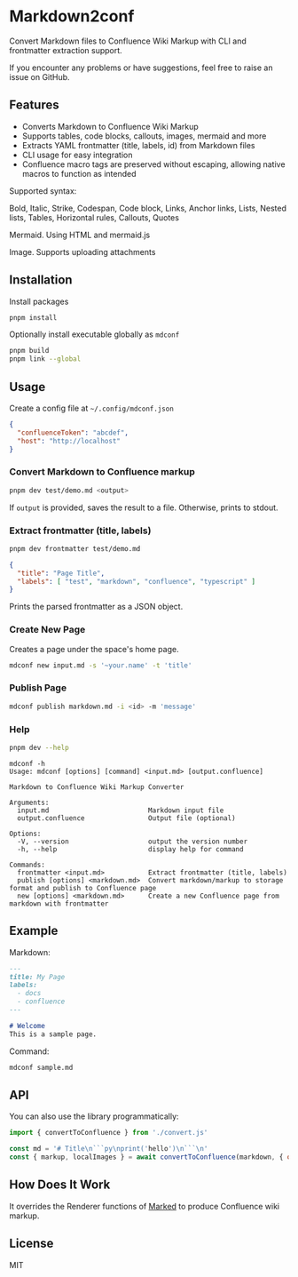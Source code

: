 # Markdown2conf

Convert Markdown files to Confluence Wiki Markup with CLI and frontmatter extraction support.

If you encounter any problems or have suggestions, feel free to raise an issue on GitHub.

## Features

- Converts Markdown to Confluence Wiki Markup
- Supports tables, code blocks, callouts, images, mermaid and more
- Extracts YAML frontmatter (title, labels, id) from Markdown files
- CLI usage for easy integration
- Confluence macro tags are preserved without escaping, allowing native macros to function as intended

Supported syntax:

Bold, Italic, Strike, Codespan, Code block, Links, Anchor links, Lists, Nested lists, Tables, Horizontal rules, Callouts, Quotes

Mermaid. Using HTML and mermaid.js

Image. Supports uploading attachments

## Installation

Install packages

```sh
pnpm install
```

Optionally install executable globally as `mdconf`

```sh
pnpm build
pnpm link --global
```

## Usage

Create a config file at `~/.config/mdconf.json`

```json
{
  "confluenceToken": "abcdef",
  "host": "http://localhost"
}
```

### Convert Markdown to Confluence markup

```sh
pnpm dev test/demo.md <output>
```

If `output` is provided, saves the result to a file. Otherwise, prints to stdout.

### Extract frontmatter (title, labels)

```sh
pnpm dev frontmatter test/demo.md
```

```json
{
  "title": "Page Title",
  "labels": [ "test", "markdown", "confluence", "typescript" ]
}
```

Prints the parsed frontmatter as a JSON object.

### Create New Page

Creates a page under the space's home page.

```sh
mdconf new input.md -s '~your.name' -t 'title'
```

### Publish Page

```sh
mdconf publish markdown.md -i <id> -m 'message'
```

### Help

```sh
pnpm dev --help
```

```text
mdconf -h
Usage: mdconf [options] [command] <input.md> [output.confluence]

Markdown to Confluence Wiki Markup Converter

Arguments:
  input.md                         Markdown input file
  output.confluence                Output file (optional)

Options:
  -V, --version                    output the version number
  -h, --help                       display help for command

Commands:
  frontmatter <input.md>           Extract frontmatter (title, labels)
  publish [options] <markdown.md>  Convert markdown/markup to storage format and publish to Confluence page
  new [options] <markdown.md>      Create a new Confluence page from markdown with frontmatter
```

## Example

Markdown:

```markdown
---
title: My Page
labels:
  - docs
  - confluence
---

# Welcome
This is a sample page.
```

Command:

```sh
mdconf sample.md
```

## API

You can also use the library programmatically:

```js
import { convertToConfluence } from './convert.js'

const md = '# Title\n```py\nprint('hello')\n```\n'
const { markup, localImages } = await convertToConfluence(markdown, { outputPath: null })
```

## How Does It Work

It overrides the Renderer functions of [Marked](https://github.com/markedjs/marked) to produce Confluence wiki markup.

## License

MIT
